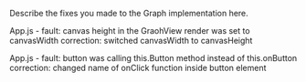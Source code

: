 Describe the fixes you made to the Graph implementation here.

App.js - fault: canvas height in the GraohView render was set to canvasWidth
  correction: switched canvasWidth to canvasHeight

App.js - fault: button was calling this.Button method instead of this.onButton
  correction: changed name of onClick function inside button element